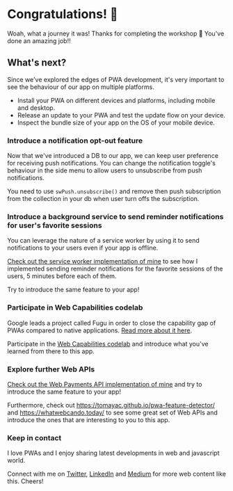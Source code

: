 # Congratulations! 🎉

Woah, what a journey it was! Thanks for completing the workshop 🙌 You've done an amazing job!!

## What's next?

Since we've explored the edges of PWA development, it's very important to see the behaviour of our app on multiple platforms.

* Install your PWA on different devices and platforms, including mobile and desktop.
* Release an update to your PWA and test the update flow on your device.
* Inspect the bundle size of your app on the OS of your mobile device.

### Introduce a notification opt-out feature

Now that we've introduced a DB to our app, we can keep user preference for receiving push notifications. You can change the notification toggle's behaviour in the side menu to allow users to unsubscribe from push notifications.

You need to use `swPush.unsubscribe()` and remove then push subscription from the collection in your db when user turn offs the subscription.

### Introduce a background service to send reminder notifications for user's favorite sessions

You can leverage the nature of a service worker by using it to send notifications to your users even if your app is offline.

[Check out the service worker implementation of mine](https://github.com/LINKIT-Group/itnext-summit-app/blob/master/src/app/sw/main-sw.js#L5-L82) to see how I implemented sending reminder notifications for the favorite sessions of the users, 5 minutes before each of them.

Try to introduce the same feature to your app!  

### Participate in Web Capabilities codelab

Google leads a project called Fugu in order to close the capability gap of PWAs compared to native applications. [Read more about it here](https://developers.google.com/web/updates/capabilities).

Participate in the [Web Capabilities codelab](https://codelabs.developers.google.com/codelabs/web-capabilities/) and introduce what you've learned from there to this app.

### Explore further Web APIs

[Check out the Web Payments API implementation of mine](https://github.com/LINKIT-Group/itnext-summit-app/blob/master/src/app/utils/ticket-sale.ts) and try to introduce the same feature to your app!

Furthermore, check out https://tomayac.github.io/pwa-feature-detector/ and https://whatwebcando.today/ to see some great set of Web APIs and introduce the ones that are interesting to you to this app.

### Keep in contact

I love PWAs and I enjoy sharing latest developments in web and javascript world. 

Connect with me on [Twitter](https://twitter.com/onderceylan), [LinkedIn](https://www.linkedin.com/in/onderceylan/) and [Medium](https://medium.com/@onderceylan) for more web content like this. Cheers!
